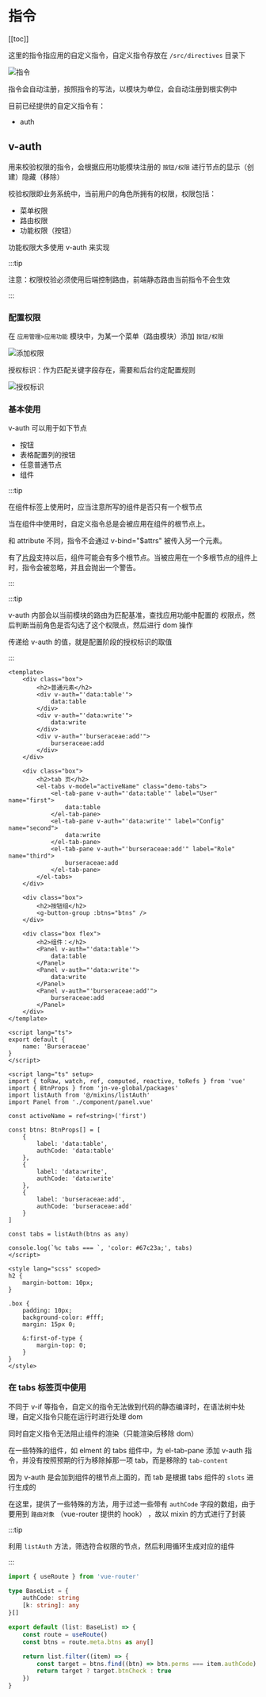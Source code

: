 # 指令

[[toc]]

这里的指令指应用的自定义指令，自定义指令存放在 `/src/directives` 目录下

![指令](@imgs/realize/指令.jpg)

指令会自动注册，按照指令的写法，以模块为单位，会自动注册到根实例中

目前已经提供的自定义指令有：

* auth

## v-auth

用来校验权限的指令，会根据应用功能模块注册的 `按钮/权限` 进行节点的显示（创建）隐藏（移除）

校验权限即业务系统中，当前用户的角色所拥有的权限，权限包括：

* 菜单权限
* 路由权限
* 功能权限（按钮）

功能权限大多使用 v-auth 来实现

:::tip

注意：权限校验必须使用后端控制路由，前端静态路由当前指令不会生效

:::

### 配置权限

在 `应用管理>应用功能` 模块中，为某一个菜单（路由模块）添加 `按钮/权限`

![添加权限](@imgs/realize/添加权限.png)

授权标识：作为匹配关键字段存在，需要和后台约定配置规则

![授权标识](@imgs/realize/授权标识.png)

### 基本使用

v-auth 可以用于如下节点

* 按钮
* 表格配置列的按钮
* 任意普通节点
* 组件

:::tip

在组件标签上使用时，应当注意所写的组件是否只有一个根节点

当在组件中使用时，自定义指令总是会被应用在组件的根节点上。

和 attribute 不同，指令不会通过 v-bind="$attrs" 被传入另一个元素。

有了[片段](https://v3.cn.vuejs.org/guide/migration/fragments.html#%E6%A6%82%E8%A7%88)支持以后，组件可能会有多个根节点。当被应用在一个多根节点的组件上时，指令会被忽略，并且会抛出一个警告。

:::

:::tip

v-auth 内部会以当前模块的路由为匹配基准，查找应用功能中配置的 权限点，然后判断当前角色是否勾选了这个权限点，然后进行 dom 操作

传递给 v-auth 的值，就是配置阶段的授权标识的取值

:::

```vue
<template>
    <div class="box">
        <h2>普通元素</h2>
        <div v-auth="'data:table'">
            data:table
        </div>
        <div v-auth="'data:write'">
            data:write
        </div>
        <div v-auth="'burseraceae:add'">
            burseraceae:add
        </div>
    </div>

    <div class="box">
        <h2>tab 页</h2>
        <el-tabs v-model="activeName" class="demo-tabs">
            <el-tab-pane v-auth="'data:table'" label="User" name="first">
                data:table
            </el-tab-pane>
            <el-tab-pane v-auth="'data:write'" label="Config" name="second">
                data:write
            </el-tab-pane>
            <el-tab-pane v-auth="'burseraceae:add'" label="Role" name="third">
                burseraceae:add
            </el-tab-pane>
        </el-tabs>
    </div>

    <div class="box">
        <h2>按钮组</h2>
        <g-button-group :btns="btns" />
    </div>

    <div class="box flex">
        <h2>组件：</h2>
        <Panel v-auth="'data:table'">
            data:table
        </Panel>
        <Panel v-auth="'data:write'">
            data:write
        </Panel>
        <Panel v-auth="'burseraceae:add'">
            burseraceae:add
        </Panel>
    </div>
</template>

<script lang="ts">
export default {
    name: 'Burseraceae'
}
</script>

<script lang="ts" setup>
import { toRaw, watch, ref, computed, reactive, toRefs } from 'vue'
import { BtnProps } from 'jn-ve-global/packages'
import listAuth from '@/mixins/listAuth'
import Panel from './component/panel.vue'

const activeName = ref<string>('first')

const btns: BtnProps[] = [
    {
        label: 'data:table',
        authCode: 'data:table'
    },
    {
        label: 'data:write',
        authCode: 'data:write'
    },
    {
        label: 'burseraceae:add',
        authCode: 'burseraceae:add'
    }
]

const tabs = listAuth(btns as any)

console.log(`%c tabs === `, 'color: #67c23a;', tabs)
</script>

<style lang="scss" scoped>
h2 {
    margin-bottom: 10px;
}

.box {
    padding: 10px;
    background-color: #fff;
    margin: 15px 0;

    &:first-of-type {
        margin-top: 0;
    }
}
</style>
```

### 在 tabs 标签页中使用

不同于 v-if 等指令，自定义的指令无法做到代码的静态编译时，在语法树中处理，自定义指令只能在运行时进行处理 dom

同时自定义指令无法阻止组件的渲染（只能渲染后移除 dom）

在一些特殊的组件，如 elment 的 tabs 组件中，为 el-tab-pane 添加 v-auth 指令，并没有按照预期的行为移除掉那一项 tab，而是移除的 `tab-content`

因为 v-auth 是会加到组件的根节点上面的，而 tab 是根据 tabs 组件的 `slots` 进行生成的

在这里，提供了一些特殊的方法，用于过滤一些带有 `authCode` 字段的数组，由于要用到 `路由对象` （vue-router 提供的 hook） ，故以 mixin 的方式进行了封装

:::tip

利用 `listAuth` 方法，筛选符合权限的节点，然后利用循环生成对应的组件

:::

```ts
import { useRoute } from 'vue-router'

type BaseList = {
    authCode: string
    [k: string]: any
}[]

export default (list: BaseList) => {
    const route = useRoute()
    const btns = route.meta.btns as any[]

    return list.filter((item) => {
        const target = btns.find((btn) => btn.perms === item.authCode)
        return target ? target.btnCheck : true
    })
}
```
